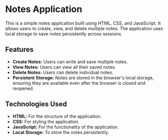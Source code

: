 # Notes Application

This is a simple notes application built using HTML, CSS, and JavaScript. It allows users to create, view, and delete multiple notes. The application uses local storage to save notes persistently across sessions.

## Features

- **Create Notes:** Users can write and save multiple notes.
- **View Notes:** Users can view all their saved notes.
- **Delete Notes:** Users can delete individual notes.
- **Persistent Storage:** Notes are stored in the browser's local storage, ensuring they are available even after the browser is closed and reopened.

## Technologies Used

- **HTML:** For the structure of the application.
- **CSS:** For styling the application.
- **JavaScript:** For the functionality of the application.
- **Local Storage:** To store the notes persistently.
